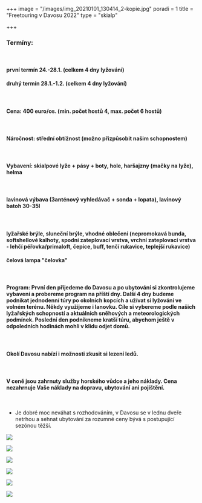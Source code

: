+++
image = "/images/img_20210101_130414_2-kopie.jpg"
poradi = 1
title = "Freetouring v Davosu 2022"
type = "skialp"

+++
### **Termíny:**

 

#### první termín **24.-28.1.** (celkem 4 dny lyžování)

#### druhý termín **28.1.-1.2.** (celkem 4 dny lyžování)

 

#### **Cena:** 400 euro/os. (min. počet hostů 4, max. počet 6 hostů)

 

#### **Náročnost:** střední obtížnost (možno přizpůsobit našim schopnostem)

 

#### **Vybavení:** skialpové lyže + pásy + boty, hole, haršajzny (mačky na lyže), helma

 

#### lavinová výbava (3anténový vyhledávač + sonda + lopata), lavinový batoh 30-35l

 

#### lyžařské brýle, sluneční brýle, vhodné oblečení (nepromokavá bunda, softshellové kalhoty, spodní zateplovací vrstva, vrchní zateplovací vrstva - lehčí péřovka/primaloft, čepice, buff, tenčí rukavice, teplejší rukavice)

#### čelová lampa "čelovka"

 

#### **Program:** První den přijedeme do Davosu a po ubytování si zkontrolujeme vybavení a probereme program na příští dny. Další 4 dny budeme podnikat jednodenní túry po okolních kopcích a užívat si lyžování ve volném terénu. Někdy využijeme i lanovku. Cíle si vybereme podle našich lyžařských schopností a aktuálních sněhových a meteorologických podmínek. Poslední den podnikneme kratší túru, abychom ještě v odpoledních hodinách mohli v klidu odjet domů.

 

#### Okolí Davosu nabízí i možnosti zkusit si lezení ledů.

 

#### V ceně jsou zahrnuty služby horského vůdce a jeho náklady. Cena nezahrnuje Vaše náklady na dopravu, ubytování ani pojištění.

 

* Je dobré moc neváhat s rozhodováním, v Davosu se v lednu dveře netrhou a sehnat ubytování za rozumné ceny bývá s postupující sezónou těžší.

![](/images/img_20210101_092142_0.jpg)

![](/images/img_20210101_142352_5.jpg)

![](/images/img_20210101_121932_9.jpg)

![](/images/img_20210101_134121_8-4.jpg)

![](/images/img_20210101_133051_8.jpg)

![](/images/img_20210102_123552_2.jpg)